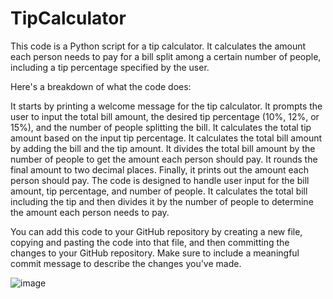 # TipCalculator

This code is a Python script for a tip calculator. It calculates the amount each person needs to pay for a bill split among a certain number of people, including a tip percentage specified by the user.

Here's a breakdown of what the code does:

It starts by printing a welcome message for the tip calculator.
It prompts the user to input the total bill amount, the desired tip percentage (10%, 12%, or 15%), and the number of people splitting the bill.
It calculates the total tip amount based on the input tip percentage.
It calculates the total bill amount by adding the bill and the tip amount.
It divides the total bill amount by the number of people to get the amount each person should pay.
It rounds the final amount to two decimal places.
Finally, it prints out the amount each person should pay.
The code is designed to handle user input for the bill amount, tip percentage, and number of people. It calculates the total bill including the tip and then divides it by the number of people to determine the amount each person needs to pay.

You can add this code to your GitHub repository by creating a new file, copying and pasting the code into that file, and then committing the changes to your GitHub repository. Make sure to include a meaningful commit message to describe the changes you've made.




![image](https://github.com/ayocloudi/TipCalculator/assets/126922387/d4b504bf-1d7a-4719-9a65-1b35c035450a)


